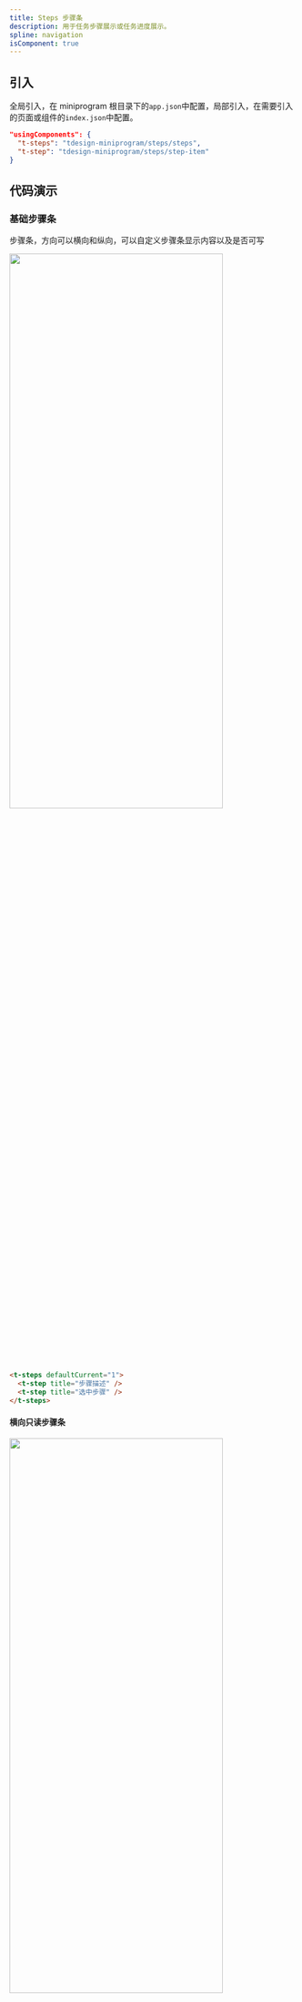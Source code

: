 ```yaml
---
title: Steps 步骤条
description: 用于任务步骤展示或任务进度展示。
spline: navigation
isComponent: true
---
```


## 引入

全局引入，在 miniprogram 根目录下的`app.json`中配置，局部引入，在需要引入的页面或组件的`index.json`中配置。

```json
"usingComponents": {
  "t-steps": "tdesign-miniprogram/steps/steps",
  "t-step": "tdesign-miniprogram/steps/step-item"
}
```

## 代码演示

### 基础步骤条

步骤条，方向可以横向和纵向，可以自定义步骤条显示内容以及是否可写

<img src="https://tdesign.gtimg.com/miniprogram/readme/steps-4.png" width="375px" height="50%">

```html
<t-steps defaultCurrent="1">
  <t-step title="步骤描述" />
  <t-step title="选中步骤" />
</t-steps>
```

#### 横向只读步骤条

<img src="https://tdesign.gtimg.com/miniprogram/readme/steps-3.png" width="375px" height="50%">

```html
<t-steps current="0" readonly="true">
  <t-step title="当前步骤" />
  <t-step title="未完成步骤" />
</t-steps>
```
#### 竖向只读步骤条

<img src="https://tdesign.gtimg.com/miniprogram/readme/steps-2.png" width="375px" height="50%">

```html
<t-steps current="1" readonly="true" direction="vertical">
  <t-step title="已完成步骤" />
  <t-step title="当前步骤" />
  <t-step title="未完成步骤" />
</t-steps>
```

#### 竖向双层级只读步骤条
```html
<t-steps class="demo-steps vertical" current="1.0" readonly="true" layout="vertical">
  <t-step title="已完成步骤" />
  <t-step title="当前步骤" subStepItems="{{subStepItems}}" />
  <t-step title="未完成步骤" />
</t-steps>

```
#### 自定义内容步骤条

<img src="https://tdesign.gtimg.com/miniprogram/readme/steps-1.png" width="375px" height="50%">

```html
<t-steps current="1" readonly="true" direction="vertical">
  <t-step title="已完成步骤">
    <view slot="content">可自定义此处内容</view>
    <view class="extra-img" slot="extra">
      <image src="" alt="image" style="width: 100%" mode="widthFix" />
    </view>
  </t-step>
  <t-step title="当前步骤">
    <view slot="content">可自定义此处内容</view>
  </t-step>
  <t-step title="未完成步骤">
    <view slot="content">可自定义此处内容</view>
  </t-step>
</t-steps>
```

### 受控用法

```html
<t-steps current="{{current}}" bind:change="onChange">
  <t-step title="步骤描述" />
  <t-step title="选中步骤" />
</t-steps>
```

```js
Page({
  data: {
    current: 0
  },
  onChange(e) {
    const { current } = e.detail;
    this.setData({ current });
  },
})
```

## API
### Steps Props

名称 | 类型 | 默认值 | 说明 | 必传
-- | -- | -- | -- | --
current | String / Number | 0 | 当前步骤，即整个步骤条进度。默认根据步骤下标判断步骤的完成状态，当前步骤为进行中，当前步骤之前的步骤为已完成，当前步骤之后的步骤为未开始。如果每个步骤没有设置 value，current 值为步骤长度则表示所有步骤已完成。如果每个步骤设置了自定义 value，则 current = 'FINISH' 表示所有状态完成 | N
default-current | String / Number | undefined | 当前步骤，即整个步骤条进度。默认根据步骤下标判断步骤的完成状态，当前步骤为进行中，当前步骤之前的步骤为已完成，当前步骤之后的步骤为未开始。如果每个步骤没有设置 value，current 值为步骤长度则表示所有步骤已完成。如果每个步骤设置了自定义 value，则 current = 'FINISH' 表示所有状态完成。非受控属性 | N
current-status | String | process | 用于控制 current 指向的步骤条的状态。可选项：default/process/finish/error | N
external-classes | Array | - | 组件类名，用于设置组件外层元素元素类名。`['t-class']` | N
layout | String | horizontal | 步骤条方向，有两种：横向和纵向。可选项：horizontal/vertical | N
readonly | Boolean | false | 只读状态 | N
theme | String | default | 步骤条风格。可选项：default/dot | N

### Steps Events

名称 | 参数 | 描述
-- | -- | --
change | `({current: string | number, previous: string | number})` | 当前步骤发生变化时触发

### StepItem Props

名称 | 类型 | 默认值 | 说明 | 必传
-- | -- | -- | -- | --
content | String / Slot | '' | 步骤描述 | N
external-classes | Array | - | 组件类名，用于设置组件外层元素元素类名。`['t-class', 't-class-content', 't-class-title', 't-class-description', 't-class-extra']` | N
icon | String / Slot | - | 图标。传入 slot 代表使用插槽，其他字符串代表使用内置图标 | N
status | String | default | 当前步骤的状态。可选项：default/process/finish/error。TS 类型：`StepStatus` `type StepStatus = 'default' | 'process' | 'finish' | 'error'`。[详细类型定义](https://github.com/Tencent/tdesign-miniprogram/tree/develop/src/steps/type.ts) | N
sub-step-items | Array | [] | 子步骤条，仅支持 layout  = 'vertical' 时。TS 类型：`SubStepItem[]` `interface SubStepItem { status: StepStatus, title: string }`。[详细类型定义](https://github.com/Tencent/tdesign-miniprogram/tree/develop/src/steps/type.ts) | N
title | String / Slot | '' | 标题 | N
